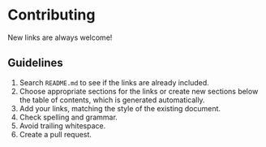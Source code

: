 # Contributing

New links are always welcome!

## Guidelines

1. Search `README.md` to see if the links are already included.
2. Choose appropriate sections for the links or create new sections below the table of contents, which is generated automatically.
3. Add your links, matching the style of the existing document.
4. Check spelling and grammar.
5. Avoid trailing whitespace.
6. Create a pull request.